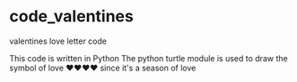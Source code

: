 # code_valentines
valentines love letter code

This code is written in Python 
The python turtle module is used to draw the symbol of love ❤️❤️❤️❤️ since it's a season of love 
